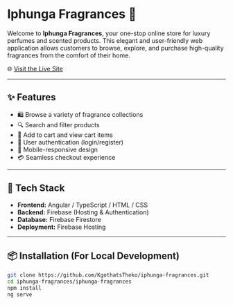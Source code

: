 # Iphunga Fragrances 🌸

Welcome to **Iphunga Fragrances**, your one-stop online store for luxury perfumes and scented products. This elegant and user-friendly web application allows customers to browse, explore, and purchase high-quality fragrances from the comfort of their home.

🌐 [Visit the Live Site](https://iphunga-fragrances.web.app/)

---

## ✨ Features

- 🛍️ Browse a variety of fragrance collections
- 🔍 Search and filter products
- 🧾 Add to cart and view cart items
- 👤 User authentication (login/register)
- 📱 Mobile-responsive design
- 💳 Seamless checkout experience

---

## 🚀 Tech Stack

- **Frontend:** Angular / TypeScript / HTML / CSS
- **Backend:** Firebase (Hosting & Authentication)
- **Database:** Firebase Firestore
- **Deployment:** Firebase Hosting

---

## 📦 Installation (For Local Development)

```bash
git clone https://github.com/KgothatsTheko/iphunga-fragrances.git
cd iphunga-fragrances/iphunga-fragrances
npm install
ng serve
